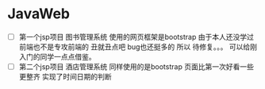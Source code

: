 # JavaWeb
- [ ] 第一个jsp项目 图书管理系统 使用的网页框架是bootstrap 由于本人还没学过前端也不是专攻前端的 丑就丑点吧 bug也还挺多的 所以 待修复。。。 可以给刚入门的同学一点点借鉴。
- [ ] 第二个jsp项目 酒店管理系统 同样使用的是bootstrap 页面比第一次好看一些更整齐 实现了时间日期的判断
